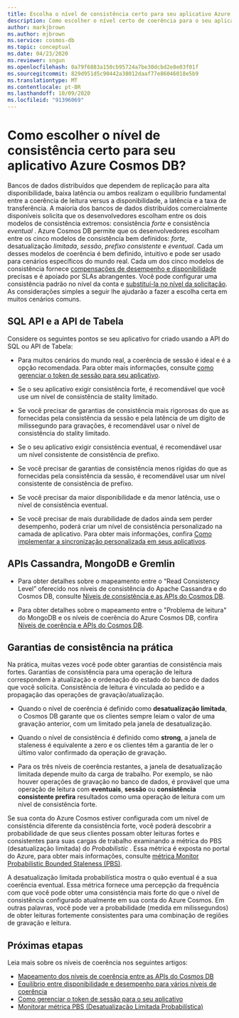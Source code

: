```yaml
---
title: Escolha o nível de consistência certo para seu aplicativo Azure Cosmos DB
description: Como escolher o nível certo de coerência para o seu aplicativo no Azure Cosmos DB.
author: markjbrown
ms.author: mjbrown
ms.service: cosmos-db
ms.topic: conceptual
ms.date: 04/23/2020
ms.reviewer: sngun
ms.openlocfilehash: 0a79f6883a150cb95724a7be30dcbd2e8e03f01f
ms.sourcegitcommit: 829d951d5c90442a38012daaf77e86046018e5b9
ms.translationtype: MT
ms.contentlocale: pt-BR
ms.lasthandoff: 10/09/2020
ms.locfileid: "91396069"
---
```

# <a name="how-to-choose-the-right-consistency-level-for-your-azure-cosmos-db-application"></a>Como escolher o nível de consistência certo para seu aplicativo Azure Cosmos DB? 

Bancos de dados distribuídos que dependem de replicação para alta disponibilidade, baixa latência ou ambos realizam o equilíbrio fundamental entre a coerência de leitura versus a disponibilidade, a latência e a taxa de transferência. A maioria dos bancos de dados distribuídos comercialmente disponíveis solicita que os desenvolvedores escolham entre os dois modelos de consistência extremos: consistência *forte* e consistência *eventual* . Azure Cosmos DB permite que os desenvolvedores escolham entre os cinco modelos de consistência bem definidos: *forte*, desatualização *limitada*, *sessão*, *prefixo consistente* e *eventual*. Cada um desses modelos de coerência é bem definido, intuitivo e pode ser usado para cenários específicos do mundo real. Cada um dos cinco modelos de consistência fornece [compensações de desempenho e disponibilidade](consistency-levels-tradeoffs.md) precisas e é apoiado por SLAs abrangentes. Você pode configurar uma consistência padrão no nível da conta e [substituí-la no nível da solicitação](how-to-manage-consistency.md#override-the-default-consistency-level). As considerações simples a seguir lhe ajudarão a fazer a escolha certa em muitos cenários comuns.

## <a name="sql-api-and-table-api"></a>SQL API e a API de Tabela

Considere os seguintes pontos se seu aplicativo for criado usando a API do SQL ou API de Tabela:

- Para muitos cenários do mundo real, a coerência de sessão é ideal e é a opção recomendada. Para obter mais informações, consulte [como gerenciar o token de sessão para seu aplicativo](how-to-manage-consistency.md#utilize-session-tokens).

- Se o seu aplicativo exigir consistência forte, é recomendável que você use um nível de consistência de stality limitado.

- Se você precisar de garantias de consistência mais rigorosas do que as fornecidas pela consistência da sessão e pela latência de um dígito de milissegundo para gravações, é recomendável usar o nível de consistência do stality limitado.  

- Se o seu aplicativo exigir consistência eventual, é recomendável usar um nível consistente de consistência de prefixo.

- Se você precisar de garantias de consistência menos rígidas do que as fornecidas pela consistência da sessão, é recomendável usar um nível consistente de consistência de prefixo.

- Se você precisar da maior disponibilidade e da menor latência, use o nível de consistência eventual.

- Se você precisar de mais durabilidade de dados ainda sem perder desempenho, poderá criar um nível de consistência personalizado na camada de aplicativo. Para obter mais informações, confira [Como implementar a sincronização personalizada em seus aplicativos](how-to-custom-synchronization.md).

## <a name="cassandra-mongodb-and-gremlin-apis"></a>APIs Cassandra, MongoDB e Gremlin

- Para obter detalhes sobre o mapeamento entre o “Read Consistency Level” oferecido nos níveis de consistência do Apache Cassandra e do Cosmos DB, consulte [Níveis de consistência e as APIs do Cosmos DB](consistency-levels-across-apis.md#cassandra-mapping).

- Para obter detalhes sobre o mapeamento entre o "Problema de leitura" do MongoDB e os níveis de coerência do Azure Cosmos DB, confira [Níveis de coerência e APIs do Cosmos DB](consistency-levels-across-apis.md#mongo-mapping).

## <a name="consistency-guarantees-in-practice"></a>Garantias de consistência na prática

Na prática, muitas vezes você pode obter garantias de consistência mais fortes. Garantias de consistência para uma operação de leitura correspondem à atualização e ordenação do estado do banco de dados que você solicita. Consistência de leitura é vinculada ao pedido e a propagação das operações de gravação/atualização.  

* Quando o nível de coerência é definido como **desatualização limitada**, o Cosmos DB garante que os clientes sempre leiam o valor de uma gravação anterior, com um limitado pela janela de desatualização.

* Quando o nível de consistência é definido como **strong**, a janela de staleness é equivalente a zero e os clientes têm a garantia de ler o último valor confirmado da operação de gravação.

* Para os três níveis de coerência restantes, a janela de desatualização limitada depende muito da carga de trabalho. Por exemplo, se não houver operações de gravação no banco de dados, é provável que uma operação de leitura com **eventuais**, **sessão** ou **consistência consistente prefira** resultados como uma operação de leitura com um nível de consistência forte.

Se sua conta do Azure Cosmos estiver configurada com um nível de consistência diferente da consistência forte, você poderá descobrir a probabilidade de que seus clientes possam obter leituras fortes e consistentes para suas cargas de trabalho examinando a métrica do PBS (desatualização limitada) do *Probabilistic* . Essa métrica é exposta no portal do Azure, para obter mais informações, consulte [métrica Monitor Probabilistic Bounded Staleness (PBS)](how-to-manage-consistency.md#monitor-probabilistically-bounded-staleness-pbs-metric).

A desatualização limitada probabilística mostra o quão eventual é a sua coerência eventual. Essa métrica fornece uma percepção da frequência com que você pode obter uma consistência mais forte do que o nível de consistência configurado atualmente em sua conta do Azure Cosmos. Em outras palavras, você pode ver a probabilidade (medida em milissegundos) de obter leituras fortemente consistentes para uma combinação de regiões de gravação e leitura.

## <a name="next-steps"></a>Próximas etapas

Leia mais sobre os níveis de coerência nos seguintes artigos:

* [Mapeamento dos níveis de coerência entre as APIs do Cosmos DB](consistency-levels-across-apis.md)
* [Equilíbrio entre disponibilidade e desempenho para vários níveis de coerência](consistency-levels-tradeoffs.md)
* [Como gerenciar o token de sessão para o seu aplicativo](how-to-manage-consistency.md#utilize-session-tokens)
* [Monitorar métrica PBS (Desatualização Limitada Probabilística)](how-to-manage-consistency.md#monitor-probabilistically-bounded-staleness-pbs-metric)
